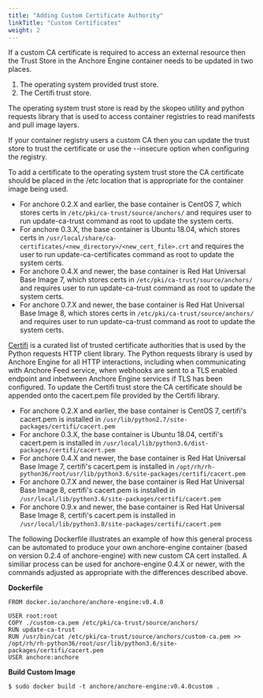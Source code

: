 ```yaml
---
title: "Adding Custom Certificate Authority"
linkTitle: "Custom Certificates"
weight: 2
---
```


If a custom CA certificate is required to access an external resource then the Trust Store in the Anchore Engine container needs to be updated in two places.

1. The operating system provided trust store.
2. The Certifi trust store.

The operating system trust store is read by the skopeo utility and python requests library that is used to access container registries to read manifests and pull image layers.

If your container registry users a custom CA then you can update the trust store to trust the certificate or use the --insecure option when configuring the registry.

To add a certificate to the operating system trust store the CA certificate should be placed in the /etc location that is appropriate for the container image being used.  

- For anchore 0.2.X and earlier, the base container is CentOS 7, which stores certs in `/etc/pki/ca-trust/source/anchors/` and requires user to run update-ca-trust command as root to update the system certs.
- For anchore 0.3.X, the base container is Ubuntu 18.04, which stores certs in `/usr/local/share/ca-certificates/<new_directory>/<new_cert_file>.crt` and requires the user to run update-ca-certificates command as root to update the system certs.
- For anchore 0.4.X and newer, the base container is Red Hat Universal Base Image 7, which stores certs in `/etc/pki/ca-trust/source/anchors/` and requires user to run update-ca-trust command as root to update the system certs.
- For anchore 0.7.X and newer, the base container is Red Hat Universal Base Image 8, which stores certs in `/etc/pki/ca-trust/source/anchors/` and requires user to run update-ca-trust command as root to update the system certs.

[Certifi](https://pypi.org/project/certifi/) is a curated list of trusted certificate authorities that is used by the Python requests HTTP client library. The Python requests library is used by Anchore Engine for all HTTP interactions, including when communicating with Anchore Feed service, when webhooks are sent to a TLS enabled endpoint and inbetween Anchore Engine services if TLS has been configured. To update the Certifi trust store the CA certificate should be appended onto the cacert.pem file provided by the Certifi library.

- For anchore 0.2.X and earlier, the base container is CentOS 7, certifi's cacert.pem is installed in `/usr/lib/python2.7/site-packages/certifi/cacert.pem`
- For anchore 0.3.X, the base container is Ubuntu 18.04, certifi's cacert.pem is installed in `/usr/local/lib/python3.6/dist-packages/certifi/cacert.pem`
- For anchore 0.4.X and newer, the base container is Red Hat Universal Base Image 7, certifi's cacert.pem is installed in `/opt/rh/rh-python36/root/usr/lib/python3.6/site-packages/certifi/cacert.pem`
- For anchore 0.7.X and newer, the base container is Red Hat Universal Base Image 8, certifi's cacert.pem is installed in `/usr/local/lib/python3.6/site-packages/certifi/cacert.pem`
- For anchore 0.9.x and newer, the base container is Red Hat Universal Base Image 8, certifi's cacert.pem is installed in `/usr/local/lib/python3.8/site-packages/certifi/cacert.pem`

The following Dockerfile illustrates an example of how this general process can be automated to produce your own anchore-engine container (based on version 0.2.4 of anchore-engine) with new custom CA cert installed.  A similiar process can be used for anchore-engine 0.4.X or newer, with the commands adjusted as appropriate with the differences described above.

**Dockerfile**

```
FROM docker.io/anchore/anchore-engine:v0.4.0

USER root:root
COPY ./custom-ca.pem /etc/pki/ca-trust/source/anchors/
RUN update-ca-trust
RUN /usr/bin/cat /etc/pki/ca-trust/source/anchors/custom-ca.pem >> /opt/rh/rh-python36/root/usr/lib/python3.6/site-packages/certifi/cacert.pem
USER anchore:anchore

```

**Build Custom Image**

```
$ sudo docker build -t anchore/anchore-engine:v0.4.0custom .
```